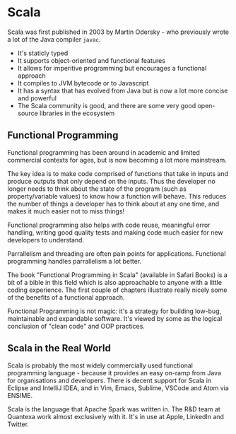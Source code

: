 # Scala

Scala was first published in 2003 by Martin Odersky - who previously wrote a lot of the Java compiler `javac`.

- It's staticly typed
- It supports object-oriented and functional features
- It allows for imperitive programming but encourages a functional approach
- It compiles to JVM bytecode or to Javascript
- It has a syntax that has evolved from Java but is now a lot more concise and powerful
- The Scala community is good, and there are some very good open-source libraries in the ecosystem

## Functional Programming

Functional programming has been around in academic and limited commercial contexts for ages, but is now becoming a lot more mainstream.

The key idea is to make code comprised of functions that take in inputs and produce outputs that only depend on the inputs. Thus the developer no longer needs to think about the state of the program (such as property/variable values) to know how a function will behave. This reduces the number of things a developer has to think about at any one time, and makes it much easier not to miss things!

Functional programming also helps with code reuse, meaningful error handling, writing good quality tests and making code much easier for new developers to understand.

Parrallelism and threading are often pain points for applications. Functional programming handles parrallelism a lot better.

The book "Functional Programming in Scala" (available in Safari Books) is a bit of a bible in this field which is also approachable to anyone with a little coding experience. The first couple of chapters illustrate really nicely some of the benefits of a functional approach.

Functional Programming is not magic: it's a strategy for building low-bug, maintainable and expandable software. It's viewed by some as the logical conclusion of "clean code" and OOP practices.

## Scala in the Real World

Scala is probably the most widely commercially used functional programming language - because it provides an easy on-ramp from Java for organisations and developers. There is decent support for Scala in Eclipse and IntelliJ IDEA, and in Vim, Emacs, Sublime, VSCode and Atom via ENSIME.

Scala is the language that Apache Spark was written in. The R&D team at Quantexa work almost exclusively with it. It's in use at Apple, LinkedIn and Twitter.